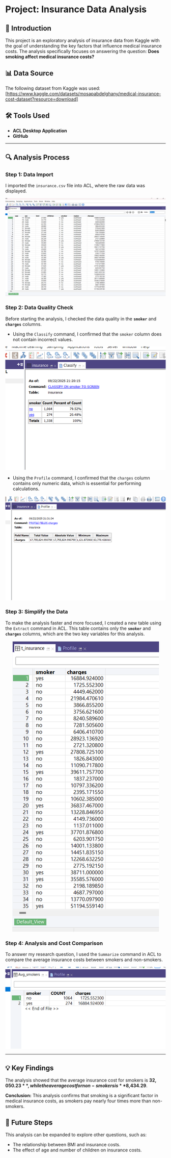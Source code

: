# Project: Insurance Data Analysis

## 📝 Introduction
This project is an exploratory analysis of insurance data from Kaggle with the goal of understanding the key factors that influence medical insurance costs. The analysis specifically focuses on answering the question: **Does smoking affect medical insurance costs?**

## 📊 Data Source
The following dataset from Kaggle was used: [https://www.kaggle.com/datasets/mosapabdelghany/medical-insurance-cost-dataset?resource=download]

## 🛠️ Tools Used
- **ACL Desktop Application**
- **GitHub**

---

## 🔍 Analysis Process

### Step 1: Data Import
I imported the `insurance.csv` file into ACL, where the raw data was displayed.

<p align="center">
  <img src="https://raw.githubusercontent.com/Zaidrawahneh/Insurance-Data-Analysis/4c5b02e37120f5d2666bc3cc7769e4c3ac394084/1GIT.png">
</p>

### Step 2: Data Quality Check
Before starting the analysis, I checked the data quality in the **`smoker`** and **`charges`** columns.
- Using the `Classify` command, I confirmed that the `smoker` column does not contain incorrect values.

<p align="center">
  <img src="https://github.com/Zaidrawahneh/Insurance-Data-Analysis/blob/main/Classify.png?raw=true">
</p>

- Using the `Profile` command, I confirmed that the `charges` column contains only numeric data, which is essential for performing calculations.

<p align="center">
  <img src="https://github.com/Zaidrawahneh/Insurance-Data-Analysis/blob/main/profile.png?raw=true
">
</p>

### Step 3: Simplify the Data
To make the analysis faster and more focused, I created a new table using the `Extract` command in ACL. This table contains only the **`smoker`** and **`charges`** columns, which are the two key variables for this analysis.

<p align="center">
  <img src="https://github.com/Zaidrawahneh/Insurance-Data-Analysis/blob/main/extract.png?raw=true">
</p>

### Step 4: Analysis and Cost Comparison
To answer my research question, I used the `Summarize` command in ACL to compare the average insurance costs between smokers and non-smokers.

<p align="center">
  <img src="https://github.com/Zaidrawahneh/Insurance-Data-Analysis/blob/main/Avg.png?raw=true">
</p>

---

## 💡 Key Findings

The analysis showed that the average insurance cost for smokers is **$32,050.23**, while the average cost for non-smokers is **$8,434.29**.

**Conclusion:**
This analysis confirms that smoking is a significant factor in medical insurance costs, as smokers pay nearly four times more than non-smokers.

## 🚀 Future Steps
This analysis can be expanded to explore other questions, such as:
- The relationship between BMI and insurance costs.
- The effect of age and number of children on insurance costs.
